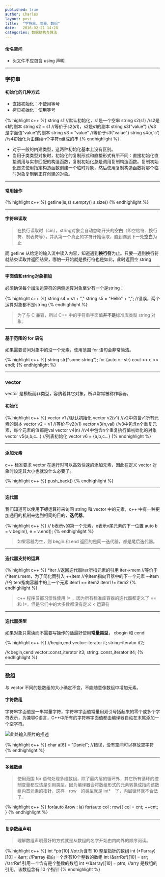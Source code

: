 ```yaml
---
published: true
author: Charles
layout: post
title:  "字符串，向量，数组"
date:   2016-02-21 14:28
categories: 数据结构与算法
---
```


#### 命名空间
- 头文件不应包含 using 声明


----------


### 字符串

#### 初始化的几种方式
- 直接初始化：不使用等号
- 拷贝初始化：使用等号

{% highlight c++ %}
string s1               //默认初始化，s1是一个空串
string s2(s1)           //s2是s1的副本
string s2 = s1          //等价于s2(s1)，s2是s1的副本
string s3("value")      //s3是字面值"value"的副本
string s3 = "value"     //等价于s3("value")
string s4(n,'c')        //s4初始化为由连续n个字符c组成的串
{% endhighlight %}

- 对于一般的内建类型，这两种初始化基本上没有区别。 
- 当用于类类型对象时，初始化的复制形式和直接形式有所不同：直接初始化直接调用与实参匹配的构造函数，复制初始化总是调用复制构造函数。复制初始化首先使用指定构造函数创建一个临时对象，然后使用复制构造函数将那个临时对象复制到正在创建的对象。 


----------


#### 常用操作

{% highlight c++ %}
getline(is,s)
s.empty()
s.size()
{% endhighlight %}


----------


#### 字符串读取
> 在执行读取时（cin），string对象会自动忽略开头的**空白**（即空格符、换行符、制表符等），并从第一个真正的字符开始读取，直到遇到下一处**空白**为止

而 getline 从给定的输入流中读入内容，知道遇到**换行符**为止。只要一遇到换行符就结束读取并返回结果，哪怕一开始就是换行符也是如此，此时返回空 string


----------


#### 字面值和string对象相加
必须确保每个加法运算符的两侧运算对象至少有一个是string：

{% highlight c++ %}
string s4 = s1 + ","
string s5 = "Hello" + ",";  //错误，两个运算对象都不是string
{% endhighlight %}

> 为了与 C 兼容，所以 C++ 中的字符串字面值**并不是**标准库类型 string 对象。


----------


#### 基于范围的 for 语句

如果需要访问对象中的没一个元素，使用范围 for 语句会非常简洁。

{% highlight c++ %}
string str("some string");
for (auto c : str)
    cout << c << endl;
{% endhighlight %}


----------


### vector

vector 是模板而非类型，容纳着其它对象，所以常常被称作容器。

#### 初始化

{% highlight c++ %}
vector<T> v1             //默认初始化
vector<T> v2(v1)         //v2中包含v1所有元素的副本
vector<T> v2 = v1        //等价与v2(v1)
vector<T> v3(n,val)      //v3中包含n个重复元素，每个元素的值都是val
vector<T> v4(n)          //v4中包含n个重复执行值初始化的对象
vector<T> v5{a,b,c...}   //列表初始化
vector<T> v6 = {a,b,c...}
{% endhighlight %}

----------


#### 添加元素

c++ 标准要求 vector 在运行时可以高效快速的添加元素，因此在定义 vector 对象时设定其大小也就没什么必要了。

{% highlight c++ %}
push_back()
{% endhighlight %}


----------


#### 迭代器
我们知道可以使用**下标**运算符来访问 string 和 vector 中的元素，c++ 中有一种更加通用的机制来达到相同的目的，**迭代器**。

{% highlight c++ %}
// b表示v的第一个元素，e表示v尾元素的下一位置
auto b = v.begin(), e = v.end(); 
{% endhighlight %}

> 如果容器为空，则 begin 和 end 返回的是同一迭代器，都是尾后迭代器。


----------


#### 迭代器支持的运算

{% highlight c++ %}
*iter         //返回迭代器iter所指元素的引用
iter->mem     //等价于 (*item).mem，为了简化而引入
++item        //令item指向容器中的下一个元素
--item        //令item指向容器中的上一个元素
item1 == item2
item1 != item2
{% endhighlight %}

> c++ 程序员都习惯性使用 != ，因为所有标准库容器的迭代器都定义了 == 和 !=，但是它们中的大多数都没有定义 < 运算符


----------


#### 迭代器类型
如果对象只需读而不需要写操作的话最好使用**常量类型**， cbegin 和 cend

{% highlight c++ %}
//begin,end
vector<int>::iterator it;
string::iterator it2;

//cbegin,cend
vector<int>::const_iterator it3;
string::const_iterator it4;
{% endhighlight %}

----------

### 数组
与 vector 不同的是数组的大小确定不变，不能随意像数组中增加元素。

#### 字符数组
字符串字面值是一串常量字符，字符串字面值常量用双引号括起来的零个或多个字符表示，为兼容C语言，C++中所有的字符串字面值都由编译器自动在末尾添加一个空字符。

![此处输入图片的描述][1]

{% highlight c++ %}
char a[6] = "Daniel";  //错误，没有空间可以存放空字符
{% endhighlight %}


----------

#### 多维数组
>使用范围 for 语句处理多维数组，除了最内层的循环外，其它所有循环的控制变量都应该是引用类型。因为编译器会将数组形式的元素转换成指向该数组内首元素的指针，这样　row　的类型就是 int*　了，内层循环就不合法了。

{% highlight c++ %}
for(auto &row : ia)
    for(auto col : row){
        col = cnt;
        ++cnt;
}
{% endhighlight %}


----------

#### 复杂数组声明
> 理解数组声明最好的方式就是从数组的名字开始由内向外的顺序阅读。

{% highlight c++ %}
int *ptr[10]                //ptr为含有 10 整型指针的数组
int (*Parray)[10] = &arr;   //Parray 指向一个含有10个整数的数组
int (&arrRef)[10] = arr;　　  //arrRef 引用一个含有是个整数的数组
int *(&array)[10] = ptrs;   //arry 是数组的引用，该数组含有 10 个指针
{% endhighlight %}

  [1]: http://7xjbdi.com1.z0.glb.clouddn.com/c_string.png?imageView2/2/w/300